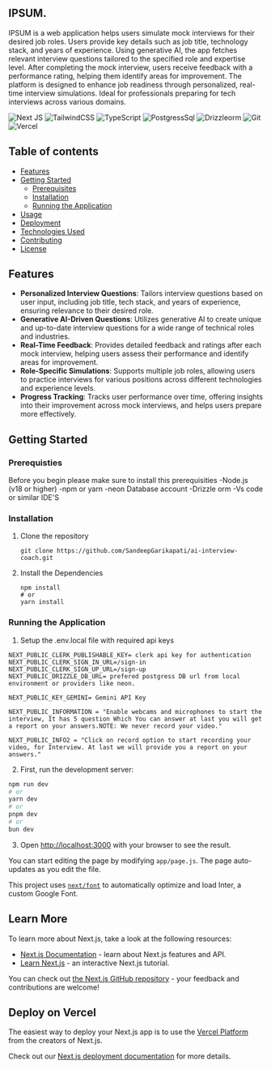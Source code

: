 ## IPSUM.

IPSUM is a web application helps users simulate mock interviews for their desired job roles. Users provide key details such as job title, technology stack, and years of experience. Using generative AI, the app fetches relevant interview questions tailored to the specified role and expertise level. After completing the mock interview, users receive feedback with a performance rating, helping them identify areas for improvement. The platform is designed to enhance job readiness through personalized, real-time interview simulations. Ideal for professionals preparing for tech interviews across various domains.

![Next JS](https://img.shields.io/badge/Next-black?style=for-the-badge&logo=next.js&logoColor=white) ![TailwindCSS](https://img.shields.io/badge/tailwindcss-%2338B2AC.svg?style=for-the-badge&logo=tailwind-css&logoColor=white) ![TypeScript](https://img.shields.io/badge/typescript-%23007ACC.svg?style=for-the-badge&logo=typescript&logoColor=white) ![PostgressSql](https://img.shields.io/badge/PostgreSQL-316192?style=for-the-badge&logo=postgresql&logoColor=white) ![Drizzleorm](https://img.shields.io/badge/drizzle-C5F74F?style=for-the-badge&logo=drizzle&logoColor=black) ![Git](https://img.shields.io/badge/git-%23F05033.svg?style=for-the-badge&logo=git&logoColor=white) ![Vercel](https://img.shields.io/badge/vercel-%23000000.svg?style=for-the-badge&logo=vercel&logoColor=white) 

## Table of contents
- [Features](#features)
- [Getting Started](#getting-started)
  - [Prerequisites](#prerequisites)
  - [Installation](#installation)
  - [Running the Application](#running-the-application)
- [Usage](#usage)
- [Deployment](#deployment)
- [Technologies Used](#technologies-used)
- [Contributing](#contributing)
- [License](#license)

## Features
- **Personalized Interview Questions**: Tailors interview questions based on user input, including job title, tech stack, and years of experience, ensuring relevance to their desired role.
- **Generative AI-Driven Questions**: Utilizes generative AI to create unique and up-to-date interview questions for a wide range of technical roles and industries.
- **Real-Time Feedback**: Provides detailed feedback and ratings after each mock interview, helping users assess their performance and identify areas for improvement.
- **Role-Specific Simulations**: Supports multiple job roles, allowing users to practice interviews for various positions across different technologies and experience levels.
- **Progress Tracking**: Tracks user performance over time, offering insights into their improvement across mock interviews, and helps users prepare more effectively.

## Getting Started

### Prerequisties
Before you begin please make sure to install this prerequisities
-Node.js (v18 or higher)
-npm or yarn
-neon Database account
-Drizzle orm
-Vs code or similar IDE'S

### Installation
1. Clone the repository
   ```
   git clone https://github.com/SandeepGarikapati/ai-interview-coach.git

   ```
2. Install the Dependencies
   ```
   npm install
   # or
   yarn install

   ```

### Running the Application
1. Setup the .env.local file with required api keys

```env
NEXT_PUBLIC_CLERK_PUBLISHABLE_KEY= clerk api key for authentication
NEXT_PUBLIC_CLERK_SIGN_IN_URL=/sign-in
NEXT_PUBLIC_CLERK_SIGN_UP_URL=/sign-up
NEXT_PUBLIC_DRIZZLE_DB_URL= prefered postgress DB url from local environment or providers like neon.

NEXT_PUBLIC_KEY_GEMINI= Gemini API Key

NEXT_PUBLIC_INFORMATION = "Enable webcams and microphones to start the interview, It has 5 question Which You can answer at last you will get a report on your answers.NOTE: We never record your video."

NEXT_PUBLIC_INFO2 = "Click on record option to start recording your video, for Interview. At last we will provide you a report on your answers."
```

2. First, run the development server:

```bash
npm run dev
# or
yarn dev
# or
pnpm dev
# or
bun dev
```

3. Open [http://localhost:3000](http://localhost:3000) with your browser to see the result.

You can start editing the page by modifying `app/page.js`. The page auto-updates as you edit the file.

This project uses [`next/font`](https://nextjs.org/docs/basic-features/font-optimization) to automatically optimize and load Inter, a custom Google Font.

## Learn More

To learn more about Next.js, take a look at the following resources:

- [Next.js Documentation](https://nextjs.org/docs) - learn about Next.js features and API.
- [Learn Next.js](https://nextjs.org/learn) - an interactive Next.js tutorial.

You can check out [the Next.js GitHub repository](https://github.com/vercel/next.js/) - your feedback and contributions are welcome!

## Deploy on Vercel

The easiest way to deploy your Next.js app is to use the [Vercel Platform](https://vercel.com/new?utm_medium=default-template&filter=next.js&utm_source=create-next-app&utm_campaign=create-next-app-readme) from the creators of Next.js.

Check out our [Next.js deployment documentation](https://nextjs.org/docs/deployment) for more details.
